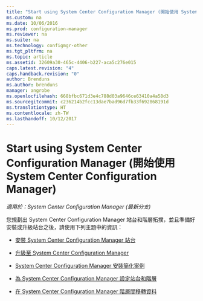 ```yaml
---
title: "Start using System Center Configuration Manager (開始使用 System Center Configuration Manager)"
ms.custom: na
ms.date: 10/06/2016
ms.prod: configuration-manager
ms.reviewer: na
ms.suite: na
ms.technology: configmgr-other
ms.tgt_pltfrm: na
ms.topic: article
ms.assetid: 32609a30-465c-4406-b227-aca5c276e015
caps.latest.revision: "4"
caps.handback.revision: "0"
author: Brenduns
ms.author: brenduns
manager: angrobe
ms.openlocfilehash: 668bfbc671d3e4c788d03a9646ce63410a4a58d3
ms.sourcegitcommit: c236214b2fcc13dae7bad96d7fb33f692868191d
ms.translationtype: HT
ms.contentlocale: zh-TW
ms.lasthandoff: 10/12/2017
---
```

# <a name="start-using-system-center-configuration-manager"></a>Start using System Center Configuration Manager (開始使用 System Center Configuration Manager)

*適用於：System Center Configuration Manager (最新分支)*

您規劃出 System Center Configuration Manager 站台和階層拓撲，並且準備好安裝或升級站台之後，請使用下列主題中的資訊：  

-   [安裝 System Center Configuration Manager 站台](/sccm/core/servers/deploy/install/installing-sites)  

-   [升級至 System Center Configuration Manager](../../../core/servers/deploy/install/upgrade-to-configuration-manager.md)  

-   [System Center Configuration Manager 安裝簡化案例](../../../core/servers/deploy/install/scenarios-to-streamline-your-installation.md)  

-   [為 System Center Configuration Manager 設定站台和階層](../../../core/servers/deploy/configure/configure-sites-and-hierarchies.md)  

-   [在 System Center Configuration Manager 階層間移轉資料](../../../core/migration/migrate-data-between-hierarchies.md)  
